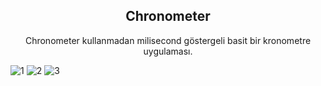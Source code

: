 <h2 align="center">Chronometer</h2>
<p align="center">  
Chronometer kullanmadan milisecond göstergeli basit bir kronometre uygulaması.<br>
 <p align="center">                                                                     


![1](https://user-images.githubusercontent.com/49868097/142020463-31756387-33bc-48c4-baeb-718cc9c3c8d2.png)
![2](https://user-images.githubusercontent.com/49868097/127911205-55ce37cf-25cf-4d8c-bafd-295332a1ebc6.png)
![3](https://user-images.githubusercontent.com/49868097/142020485-4fd75196-54ab-4e8a-8204-7f6d962a4ae8.png)
